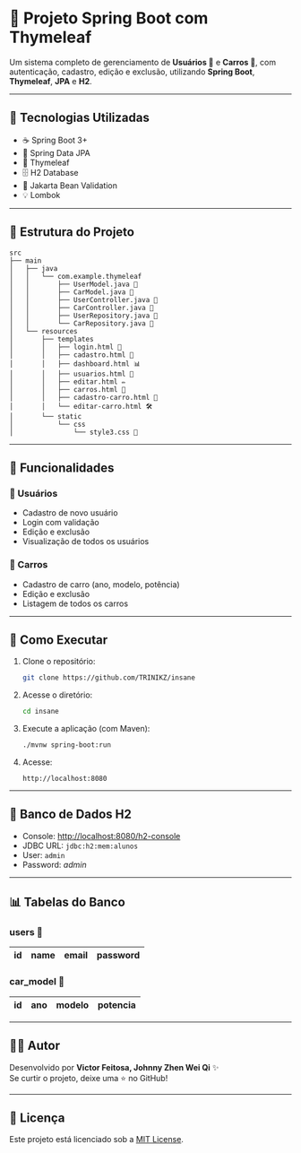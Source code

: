 
# 🚀 Projeto Spring Boot com Thymeleaf

Um sistema completo de gerenciamento de **Usuários 👤** e **Carros 🚗**, com autenticação, cadastro, edição e exclusão, utilizando **Spring Boot**, **Thymeleaf**, **JPA** e **H2**.

---

## 🧱 Tecnologias Utilizadas

- ☕ Spring Boot 3+
- 🌿 Spring Data JPA
- 🎨 Thymeleaf
- 🗄️ H2 Database
- 🧪 Jakarta Bean Validation
- 💡 Lombok

---

## 📂 Estrutura do Projeto

```
src
├── main
│   ├── java
│   │   └── com.example.thymeleaf
│   │       ├── UserModel.java 👤
│   │       ├── CarModel.java 🚗
│   │       ├── UserController.java 🧭
│   │       ├── CarController.java 🧭
│   │       ├── UserRepository.java 💾
│   │       └── CarRepository.java 💾
│   └── resources
│       ├── templates
│       │   ├── login.html 🔐
│       │   ├── cadastro.html 📝
│       │   ├── dashboard.html 📊
│       │   ├── usuarios.html 👥
│       │   ├── editar.html ✏️
│       │   ├── carros.html 🚗
│       │   ├── cadastro-carro.html 🧾
│       │   └── editar-carro.html 🛠️
│       └── static
│           └── css
│               └── style3.css 🎨
```

---

## 🧪 Funcionalidades

### 👥 Usuários
- Cadastro de novo usuário
- Login com validação
- Edição e exclusão
- Visualização de todos os usuários

### 🚗 Carros
- Cadastro de carro (ano, modelo, potência)
- Edição e exclusão
- Listagem de todos os carros

---

## 🔑 Como Executar

1. Clone o repositório:
   ```bash
   git clone https://github.com/TRINIKZ/insane
   ```

2. Acesse o diretório:
   ```bash
   cd insane
   ```

3. Execute a aplicação (com Maven):
   ```bash
   ./mvnw spring-boot:run
   ```

4. Acesse:
   ```
   http://localhost:8080
   ```

---

## 💾 Banco de Dados H2

- Console: [http://localhost:8080/h2-console](http://localhost:8080/h2-console)
- JDBC URL: `jdbc:h2:mem:alunos`
- User: `admin`
- Password: *admin*

---

## 📊 Tabelas do Banco

### users 👤
| id | name | email | password |
|----|------|-------|----------|

### car_model 🚗
| id | ano | modelo | potencia |
|----|-----|--------|----------|

---

## 🧙‍♂️ Autor

Desenvolvido por **Victor Feitosa, Johnny Zhen Wei Qi** ✨  
Se curtir o projeto, deixe uma ⭐ no GitHub!

---

## 📜 Licença

Este projeto está licenciado sob a [MIT License](LICENSE).
